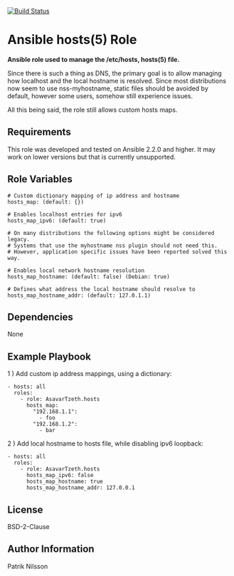 [![Build Status](https://travis-ci.org/AsavarTzeth/ansible-role-hosts.svg?branch=master)](https://travis-ci.org/AsavarTzeth/ansible-role-hosts)

Ansible hosts(5) Role
=======================

**Ansible role used to manage the /etc/hosts, hosts(5) file.**

Since there is such a thing as DNS, the primary goal is to allow
managing how localhost and the local hostname is resolved. Since most
distributions now seem to use nss-myhostname, static files should be avoided
by default, however some users, somehow still experience issues.

All this being said, the role still allows custom hosts maps.

Requirements
------------

This role was developed and tested on Ansible 2.2.0 and higher.
It may work on lower versions but that is currently unsupported.

Role Variables
--------------

    # Custom dictionary mapping of ip address and hostname
    hosts_map: (default: {})

    # Enables localhost entries for ipv6
    hosts_map_ipv6: (default: true)

    # On many distributions the following options might be considered legacy.
    # Systems that use the myhostname nss plugin should not need this.
    # However, application specific issues have been reported solved this way.

    # Enables local network hostname resolution
    hosts_map_hostname: (default: false) (Debian: true)

    # Defines what address the local hostname should resolve to
    hosts_map_hostname_addr: (default: 127.0.1.1)

Dependencies
------------

None

Example Playbook
----------------

1 ) Add custom ip address mappings, using a dictionary:

    - hosts: all
      roles:
        - role: AsavarTzeth.hosts
          hosts_map:
            "192.168.1.1":
              - foo
            "192.168.1.2":
              - bar

2 ) Add local hostname to hosts file, while disabling ipv6 loopback:

    - hosts: all
      roles:
        - role: AsavarTzeth.hosts
          hosts_map_ipv6: false
          hosts_map_hostname: true
          hosts_map_hostname_addr: 127.0.0.1

License
-------

BSD-2-Clause

Author Information
------------------

Patrik Nilsson

